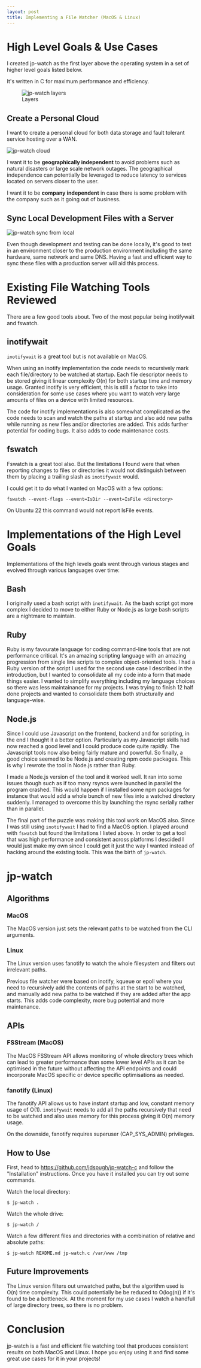 ```yaml
---
layout: post
title: Implementing a File Watcher (MacOS & Linux)
---
```

# High Level Goals & Use Cases

I created jp-watch as the first layer above the operating system in a set of higher level goals listed below.

It's written in C for maximum performance and efficiency.

<figure>
  <img src="/image/jp-watch/layers.svg" alt="jp-watch layers"/>
  <figcaption>Layers</figcaption>
</figure>

## Create a Personal Cloud

I want to create a personal cloud for both data storage and fault tolerant service hosting over a WAN.

![jp-watch cloud](/image/jp-watch/cloud.svg "Personal Cloud")

I want it to be **geographically independent** to avoid problems such as natural disasters or large scale network outages. The geographical independence can potentially be leveraged to reduce latency to services located on servers closer to the user.

I want it to be **company independent** in case there is some problem with the company such as it going out of business.

## Sync Local Development Files with a Server

![jp-watch sync from local](/image/jp-watch/sync-from-local.svg "Sync to a Remote Server")

Even though development and testing can be done locally, it\'s good to test in an environment closer to the production environment including the same hardware, same network and same DNS. Having a fast and efficient way to sync these files with a production server will aid this process.

# Existing File Watching Tools Reviewed

There are a few good tools about. Two of the most popular being inotifywait and fswatch.

## inotifywait

`inotifywait` is a great tool but is not available on MacOS.

When using an inotify implementation the code needs to recursively mark
each file/directory to be watched at startup. Each file descriptor needs
to be stored giving it linear complexity O(n) for both startup time and
memory usage. Granted inotify is very efficient, this is still a factor
to take into consideration for some use cases where you want to watch
very large amounts of files on a device with limited resources.

The code for inotify implementations is also somewhat complicated as the
code needs to scan and watch the paths at startup and also add new paths
while running as new files and/or directories are added. This adds
further potential for coding bugs. It also adds to code maintenance
costs.

## fswatch

Fswatch is a great tool also. But the limitations I found were that when
reporting changes to files or directories it would not distinguish
between them by placing a trailing slash as `inotifywait` would.

I could get it to do what I wanted on MacOS with a few options:

```fswatch --event-flags --event=IsDir --event=IsFile <directory>```

On Ubuntu 22 this command would not report IsFile events.

# Implementations of the High Level Goals

Implementations of the high levels goals went through various stages and evolved through various languages over time:

## Bash

I originally used a bash script with `inotifywait`. As the bash script got
more complex I decided to move to either Ruby or Node.js as large bash scripts are a nightmare to maintain.

## Ruby

Ruby is my favourate language for coding command-line tools that are not performance critical. It\'s an amazing scripting language with an amazing progression from single line scripts to complex object-oriented tools. I had a Ruby version of the script I used for the second use case I described in the introduction, but I wanted to consolidate all my code into a form that made things easier. I wanted to simplify everything including my language choices so there was less maintainance for my projects. I was trying to finish 12 half done projects and wanted to consolidate them both structurally and language-wise.

## Node.js

Since I could use Javascript on the frontend, backend and for scripting,
in the end I thought it a better option. Particularly as my Javascript skills had now reached a good level and I could produce code quite rapidly. The Javascript tools now also being fairly mature and powerful. So finally, a good choice seemed to be Node.js and creating npm code packages. This is
why I rewrote the tool in Node.js rather than Ruby.

I made a Node.js version of the tool and it worked well. It ran into some issues though such as if too many rsyncs were launched in parallel the program crashed. This would happen if I installed some npm packages for instance that would add a whole bunch of new files into a watched directory suddenly. I managed to overcome this by launching the rsync serially rather than in parallel.

The final part of the puzzle was making this tool work on MacOS also. Since I was still using `inotifywait` I had to find a MacOS option. I played around with `fswatch` but found the limitations I listed above. In order to get a tool that was high performance and consistent across platforms I descided I would just make my own since I could get it just the way I wanted instead of hacking around the existing tools. This was the birth of `jp-watch`.

# jp-watch

## Algorithms

### MacOS

The MacOS version just sets the relevant paths to be
watched from the CLI arguments.

### Linux

The Linux version uses fanotify to watch the whole filesystem and filters out irrelevant paths.

Previous file watcher were based on inotify, kqueue or epoll where you need to recursively add the contents of paths at the start to be watched, and manually add new paths to be watched if they are added after the app starts. This adds code complexity, more bug potential and more maintenance.

## APIs

### FSStream (MacOS)

The MacOS FSStream API allows monitoring of whole directory trees which
can lead to greater performance than some lower level APIs as it can be
optimised in the future without affecting the API endpoints and could incorporate MacOS specific or device specific optimisations as needed.

### fanotify (Linux)

The fanotify API allows us to have instant startup and low, constant
memory usage of O(1). `inotifywait` needs to add all the paths recursively that need to be watched and also uses memory for this process giving it O(n) memory usage.

On the downside, fanotify requires superuser (CAP_SYS_ADMIN) privileges.

## How to Use

First, head to https://github.com/jdspugh/jp-watch-c and follow the \"Installation\" instructions. Once you have it installed you can try out some commands.

Watch the local directory:

```$ jp-watch .```

Watch the whole drive:

```$ jp-watch /```

Watch a few different files and directories with a combination of relative and absolute paths:

```$ jp-watch README.md jp-watch.c /var/www /tmp```

## Future Improvements

The Linux version filters out unwatched paths, but the algorithm used is O(n) time complexity. This could potentially be be reduced to O(log(n)) if it's found to be a bottleneck. At the moment for my use cases I watch a handfull of large directory trees, so there is no problem.

# Conclusion

jp-watch is a fast and efficient file watching tool that produces consistent results on both MacOS and Linux. I hope you enjoy using it and find some great use cases for it in your projects!